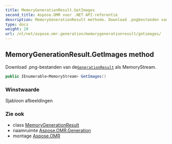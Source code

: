 ```yaml
---
title: MemoryGenerationResult.GetImages
second_title: Aspose.OMR voor .NET API-referentie
description: MemoryGenerationResult methode. Download .pngbestanden van deGenerationResult als MemoryStream.
type: docs
weight: 20
url: /nl/net/aspose.omr.generation/memorygenerationresult/getimages/
---
```

## MemoryGenerationResult.GetImages method

Download .png-bestanden van de[`GenerationResult`](../../generationresult/) als MemoryStream.

```csharp
public IEnumerable<MemoryStream> GetImages()
```

### Winstwaarde

Sjabloon afbeeldingen

### Zie ook

* class [MemoryGenerationResult](../)
* naamruimte [Aspose.OMR.Generation](../../memorygenerationresult/)
* montage [Aspose.OMR](../../../)


